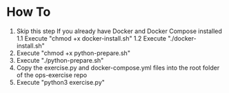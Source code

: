 # How To

1. Skip this step If you already have Docker and Docker Compose installed
  1.1 Execute "chmod +x docker-install.sh"
  1.2 Execute "./docker-install.sh"
2. Execute "chmod +x python-prepare.sh"
3. Execute "./python-prepare.sh"
4. Copy the exercise.py and docker-compose.yml files into the root folder of the ops-exercise repo
5. Execute "python3 exercise.py"
